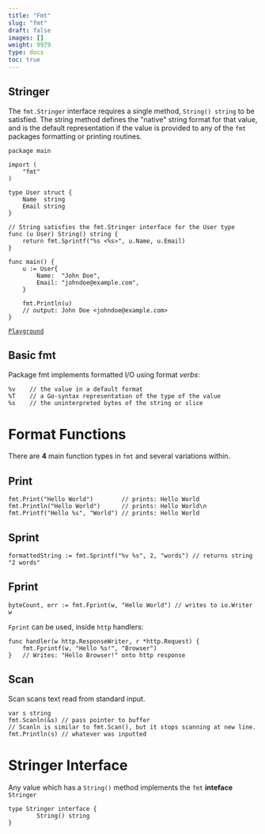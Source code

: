 ```yaml
---
title: "Fmt"
slug: "fmt"
draft: false
images: []
weight: 9979
type: docs
toc: true
---
```


## Stringer
The `fmt.Stringer` interface requires a single method, `String() string` to be satisfied. The string method defines the "native" string format for that value, and is the default representation if the value is provided to any of the `fmt` packages formatting or printing routines.

<!-- language: lang-go -->

    package main
    
    import (
        "fmt"
    )
    
    type User struct {
        Name  string
        Email string
    }
    
    // String satisfies the fmt.Stringer interface for the User type
    func (u User) String() string {
        return fmt.Sprintf("%s <%s>", u.Name, u.Email)
    }
    
    func main() {
        u := User{
            Name:  "John Doe",
            Email: "johndoe@example.com",
        }
    
        fmt.Println(u)
        // output: John Doe <johndoe@example.com>
    }

[`Playground`](https://play.golang.org/p/Cew5S4nl94)

## Basic fmt
Package fmt implements formatted I/O using format *verbs*:

    %v    // the value in a default format
    %T    // a Go-syntax representation of the type of the value
    %s    // the uninterpreted bytes of the string or slice

# Format Functions 

There are **4** main function types in `fmt` and several variations within.

## Print

    fmt.Print("Hello World")        // prints: Hello World
    fmt.Println("Hello World")      // prints: Hello World\n
    fmt.Printf("Hello %s", "World") // prints: Hello World

## Sprint

    formattedString := fmt.Sprintf("%v %s", 2, "words") // returns string "2 words"

## Fprint

    byteCount, err := fmt.Fprint(w, "Hello World") // writes to io.Writer w
   
`Fprint` can be used, inside `http` handlers:

    func handler(w http.ResponseWriter, r *http.Request) {
        fmt.Fprintf(w, "Hello %s!", "Browser")
    }   // Writes: "Hello Browser!" onto http response

## Scan

Scan scans text read from standard input.

    var s string
    fmt.Scanln(&s) // pass pointer to buffer
    // Scanln is similar to fmt.Scan(), but it stops scanning at new line.
    fmt.Println(s) // whatever was inputted

# Stringer Interface

Any value which has a `String()` method implements the `fmt` **inteface** `Stringer`

    type Stringer interface {
            String() string
    }

